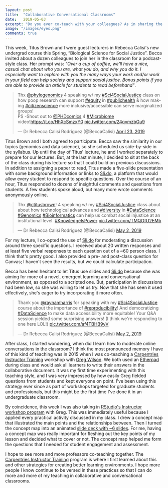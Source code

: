 ```yaml
---
layout: post
title:  "Collaborative Conversational Classrooms"
date:   2019-05-03
excerpt: "Do you ever co-teach with your colleagues? As in sharing the stage, not only splitting the workload? Here's a little story that illustrates how much more engaging class can be when professors teach collaboratively and facilitate conversation."
image: "/images/eyes.png"
comments: true
---
```



This week, Titus Brown and I were guest lecturers in Rebecca Calisi's new undergrad course this Spring, “Biological Science for Social Justice”. Becca invited about a dozen colleagues to join her in the classroom for a podcast-style class. Her prompt was: _"Over a cup of coffee, we'll have a nice, casual chat about who you are, what you do, and why you do it. I especially want to explore with you the many ways your work and/or work in your field can help society and support social justice. Bonus points if you are able to provide an article for students to read beforehand"_.


<blockquote class="twitter-tweet" data-lang="en"><p lang="en" dir="ltr">Thx <a href="https://twitter.com/phylogenomics?ref_src=twsrc%5Etfw">@phylogenomics</a> 4 speaking w/ my <a href="https://twitter.com/hashtag/Sci4SocialJustice?src=hash&amp;ref_src=twsrc%5Etfw">#Sci4SocialJustice</a> class on how poop research can support <a href="https://twitter.com/hashtag/equity?src=hash&amp;ref_src=twsrc%5Etfw">#equity</a> in <a href="https://twitter.com/hashtag/publichealth?src=hash&amp;ref_src=twsrc%5Etfw">#publichealth</a> &amp; how making <a href="https://twitter.com/hashtag/citizenscience?src=hash&amp;ref_src=twsrc%5Etfw">#citizenscience</a> more inclusive/accessible can serve marginalized groups! <br>PS -Shout out to <a href="https://twitter.com/PHDcomics?ref_src=twsrc%5Etfw">@PHDcomics</a> 4 <a href="https://twitter.com/hashtag/Microbiome?src=hash&amp;ref_src=twsrc%5Etfw">#Microbiome</a> video!<a href="https://t.co/HhXcSmzxY0">https://t.co/HhXcSmzxY0</a> <a href="https://t.co/24qvmzbGu9">pic.twitter.com/24qvmzbGu9</a></p>&mdash; Dr Rebecca Calisi Rodriguez (@BeccaCalisi) <a href="https://twitter.com/BeccaCalisi/status/1120822879883419649?ref_src=twsrc%5Etfw">April 23, 2019</a></blockquote>
<script async src="https://platform.twitter.com/widgets.js" charset="utf-8"></script>

Titus Brown and I both agreed to participate. Becca saw the similarity in our topics (genomics and data science), so she scheduled us side-by-side in the syllabus. Up until the day of Titus' lecture, he and I worked separately to prepare for our lectures. But, at the last minute, I decided to sit at the back of the class during his lecture so that I could build on previous discussions. In addition to assigning a paper to read, Titus made a five-slide presentation with some background information or links to [Sli.do](https://www.sli.do/), a platform that would allow every student to respond to specific questions. Over the course of an hour, Titus responded to dozens of insightful comments and questions from students. A few students spoke aloud, but many more wrote comments anonymously online. 


<blockquote class="twitter-tweet" data-lang="en"><p lang="en" dir="ltr">Thx <a href="https://twitter.com/ctitusbrown?ref_src=twsrc%5Etfw">@ctitusbrown</a>! 4 speaking w/ my <a href="https://twitter.com/hashtag/Sci4SocialJustice?src=hash&amp;ref_src=twsrc%5Etfw">#Sci4SocialJustice</a> class about about how technological advances and <a href="https://twitter.com/hashtag/diversity?src=hash&amp;ref_src=twsrc%5Etfw">#diversity</a> in <a href="https://twitter.com/hashtag/DataScience?src=hash&amp;ref_src=twsrc%5Etfw">#DataScience</a> <a href="https://twitter.com/hashtag/Genomics?src=hash&amp;ref_src=twsrc%5Etfw">#Genomics</a> <a href="https://twitter.com/hashtag/Bioinformatics?src=hash&amp;ref_src=twsrc%5Etfw">#Bioinformatics</a> can help us combat social injustice at an institutional level. <a href="https://twitter.com/hashtag/KnowledgeIsPower?src=hash&amp;ref_src=twsrc%5Etfw">#KnowledgeIsPower</a> <a href="https://t.co/TMQOfU2EMb">pic.twitter.com/TMQOfU2EMb</a></p>&mdash; Dr Rebecca Calisi Rodriguez (@BeccaCalisi) <a href="https://twitter.com/BeccaCalisi/status/1123943327940976641?ref_src=twsrc%5Etfw">May 2, 2019</a></blockquote>
<script async src="https://platform.twitter.com/widgets.js" charset="utf-8"></script>


For my lecture, I co-opted the use of [Sli.do](https://www.sli.do/) for moderating a discussion around three specific questions. I received about 20 written responses and at least five verbal responses to each question out of a ~60 person class. I think that's pretty good. I also provided a pre- and post-class question for Canvas; I haven't seen the results, but we could calculate participation. 

Becca has been hesitant to let Titus use slides and [Sli.do](https://www.sli.do/) because she was aiming for more of a novel, emergent learning and conversational environment, as opposed to a scripted one. But, participation in discussions had been low, so she was willing to let us try. Now that she has seen it used effectively, she's eager to try incorporating it more often. 

<blockquote class="twitter-tweet" data-lang="en"><p lang="en" dir="ltr">Thank you <a href="https://twitter.com/raynamharris?ref_src=twsrc%5Etfw">@raynamharris</a> for speaking with my <a href="https://twitter.com/hashtag/Sci4SocialJustice?src=hash&amp;ref_src=twsrc%5Etfw">#Sci4SocialJustice</a> course about the importance of <a href="https://twitter.com/hashtag/reproducibility?src=hash&amp;ref_src=twsrc%5Etfw">#reproducibility</a>! And democratizing <a href="https://twitter.com/hashtag/DataScience?src=hash&amp;ref_src=twsrc%5Etfw">#DataScience</a> to make data accessibility more equitable! Your Q&amp;A session yielded some surprising answers! (I think we&#39;re responding to one here LOL!) <a href="https://t.co/af4TBHB9yV">pic.twitter.com/af4TBHB9yV</a></p>&mdash; Dr Rebecca Calisi Rodriguez (@BeccaCalisi) <a href="https://twitter.com/BeccaCalisi/status/1124096070663979009?ref_src=twsrc%5Etfw">May 2, 2019</a></blockquote>
<script async src="https://platform.twitter.com/widgets.js" charset="utf-8"></script>


After class, I started wondering, when did I learn how to moderate online conversations in the classroom? I think the most pronounced memory I have of this kind of teaching was in 2015 when I was co-teaching a [Carpentries Instructor Training](https://carpentries.github.io/instructor-training/) workshop with [Greg Wilson](http://third-bit.com/). We both used an [Etherpad](https://etherpad.org/) during class and would ask all learners to write their answers in the collaborative document. It was my first time experimenting with this teaching style, and I was very impressed by how easily Greg fielded questions from students and kept everyone on point. I've been using this strategy ever since as part of workshops targeted for graduate students and professionals, but this might be the first time I've done it in an undergraduate classroom. 

By coincidence, this week I was also taking in [RStudio's Instructor workshop program](https://blog.rstudio.com/2019/02/28/rstudio-instructor-training/) with Greg. This was immediately useful because I applied every practical activity discussed in my class. I drew a concept map that illustrated the main points and the relationships between. Then I turned the concept map into an animated [slide deck with ~6 slides](https://speakerdeck.com/raynamharris/biological-science-for-social-justice-democratizing-data-science). For me, having a concept map was really important for fleshing out the key points of my lesson and decided what to cover or not. The concept map helped me form the questions that I needed for student engagement and assessment. 


<script async class="speakerdeck-embed" data-id="a7ed89d30041467091ee70df9e2c9559" data-ratio="1.33333333333333" src="//speakerdeck.com/assets/embed.js"></script> 


I hope to see more and more professors co-teaching together. The [Carpentries Instructor Training](https://carpentries.github.io/instructor-training/) program is where I first learned about this and other strategies for creating better learning environments. I hope more people I know continue to be versed in these practices so that I can do more and more of my teaching in collaborative and conversational classrooms.
